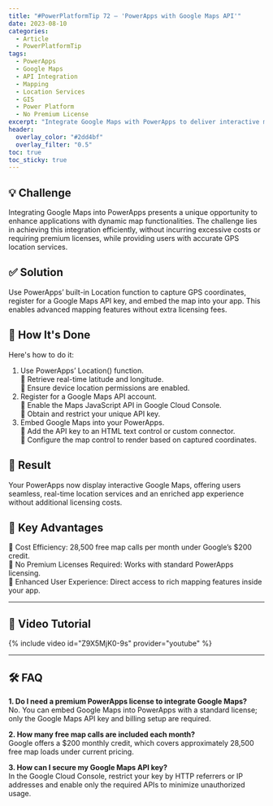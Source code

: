 ```yaml
---
title: "#PowerPlatformTip 72 – 'PowerApps with Google Maps API'"
date: 2023-08-10
categories:
  - Article
  - PowerPlatformTip
tags:
  - PowerApps
  - Google Maps
  - API Integration
  - Mapping
  - Location Services
  - GIS
  - Power Platform
  - No Premium License
excerpt: "Integrate Google Maps with PowerApps to deliver interactive mapping, real-time GPS, and location services—no premium license required. Learn how to embed maps and enhance user experience."
header:
  overlay_color: "#2dd4bf"
  overlay_filter: "0.5"
toc: true
toc_sticky: true
---
```


## 💡 Challenge
Integrating Google Maps into PowerApps presents a unique opportunity to enhance applications with dynamic map functionalities. The challenge lies in achieving this integration efficiently, without incurring excessive costs or requiring premium licenses, while providing users with accurate GPS location services.

## ✅ Solution
Use PowerApps’ built-in Location function to capture GPS coordinates, register for a Google Maps API key, and embed the map into your app. This enables advanced mapping features without extra licensing fees.

## 🔧 How It's Done
Here's how to do it:
1. Use PowerApps’ Location() function.  
   🔸 Retrieve real-time latitude and longitude.  
   🔸 Ensure device location permissions are enabled.  
2. Register for a Google Maps API account.  
   🔸 Enable the Maps JavaScript API in Google Cloud Console.  
   🔸 Obtain and restrict your unique API key.  
3. Embed Google Maps into your PowerApps.  
   🔸 Add the API key to an HTML text control or custom connector.  
   🔸 Configure the map control to render based on captured coordinates.

## 🎉 Result
Your PowerApps now display interactive Google Maps, offering users seamless, real-time location services and an enriched app experience without additional licensing costs.

## 🌟 Key Advantages
🔸 Cost Efficiency: 28,500 free map calls per month under Google’s $200 credit.  
🔸 No Premium Licenses Required: Works with standard PowerApps licensing.  
🔸 Enhanced User Experience: Direct access to rich mapping features inside your app.

---

## 🎥 Video Tutorial
{% include video id="Z9X5MjK0-9s" provider="youtube" %}

---

## 🛠️ FAQ
**1. Do I need a premium PowerApps license to integrate Google Maps?**  
No. You can embed Google Maps into PowerApps with a standard license; only the Google Maps API key and billing setup are required.

**2. How many free map calls are included each month?**  
Google offers a $200 monthly credit, which covers approximately 28,500 free map loads under current pricing.

**3. How can I secure my Google Maps API key?**  
In the Google Cloud Console, restrict your key by HTTP referrers or IP addresses and enable only the required APIs to minimize unauthorized usage.
